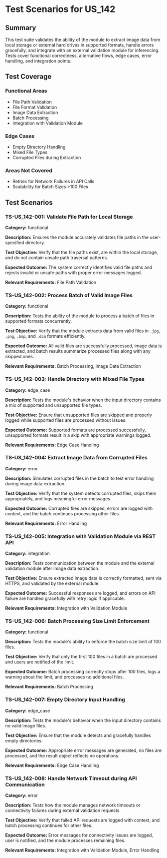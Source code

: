 # Test Scenarios for US_142

## Summary
This test suite validates the ability of the module to extract image data from local storage or external hard drives in supported formats, handle errors gracefully, and integrate with an external validation module for inferencing. Tests cover functional correctness, alternative flows, edge cases, error handling, and integration points.

## Test Coverage
### Functional Areas
- File Path Validation
- File Format Validation
- Image Data Extraction
- Batch Processing
- Integration with Validation Module

### Edge Cases
- Empty Directory Handling
- Mixed File Types
- Corrupted Files during Extraction

### Areas Not Covered
- Retries for Network Failures in API Calls
- Scalability for Batch Sizes >100 Files

## Test Scenarios

### TS-US_142-001: Validate File Path for Local Storage

**Category:** functional

**Description:**
Ensures the module accurately validates file paths in the user-specified directory.

**Test Objective:**
Verify that the file paths exist, are within the local storage, and do not contain unsafe path traversal patterns.

**Expected Outcome:**
The system correctly identifies valid file paths and rejects invalid or unsafe paths with proper error messages logged.

**Relevant Requirements:** File Path Validation

### TS-US_142-002: Process Batch of Valid Image Files

**Category:** functional

**Description:**
Tests the ability of the module to process a batch of files in supported formats concurrently.

**Test Objective:**
Verify that the module extracts data from valid files in `.jpg`, `.png`, `.bmp`, and `.dcm` formats efficiently.

**Expected Outcome:**
All valid files are successfully processed, image data is extracted, and batch results summarize processed files along with any skipped ones.

**Relevant Requirements:** Batch Processing, Image Data Extraction

### TS-US_142-003: Handle Directory with Mixed File Types

**Category:** edge_case

**Description:**
Tests the module's behavior when the input directory contains a mix of supported and unsupported file types.

**Test Objective:**
Ensure that unsupported files are skipped and properly logged while supported files are processed without issues.

**Expected Outcome:**
Supported formats are processed successfully, unsupported formats result in a skip with appropriate warnings logged.

**Relevant Requirements:** Edge Case Handling

### TS-US_142-004: Extract Image Data from Corrupted Files

**Category:** error

**Description:**
Simulates corrupted files in the batch to test error handling during image data extraction.

**Test Objective:**
Verify that the system detects corrupted files, skips them appropriately, and logs meaningful error messages.

**Expected Outcome:**
Corrupted files are skipped, errors are logged with context, and the batch continues processing other files.

**Relevant Requirements:** Error Handling

### TS-US_142-005: Integration with Validation Module via REST API

**Category:** integration

**Description:**
Tests communication between the module and the external validation module after image data extraction.

**Test Objective:**
Ensure extracted image data is correctly formatted, sent via HTTPS, and validated by the external module.

**Expected Outcome:**
Successful responses are logged, and errors on API failure are handled gracefully with retry logic if applicable.

**Relevant Requirements:** Integration with Validation Module

### TS-US_142-006: Batch Processing Size Limit Enforcement

**Category:** functional

**Description:**
Tests the module's ability to enforce the batch size limit of 100 files.

**Test Objective:**
Verify that only the first 100 files in a batch are processed and users are notified of the limit.

**Expected Outcome:**
Batch processing correctly stops after 100 files, logs a warning about the limit, and processes no additional files.

**Relevant Requirements:** Batch Processing

### TS-US_142-007: Empty Directory Input Handling

**Category:** edge_case

**Description:**
Tests the module's behavior when the input directory contains no valid image files.

**Test Objective:**
Ensure that the module detects and gracefully handles empty directories.

**Expected Outcome:**
Appropriate error messages are generated, no files are processed, and the result object reflects no operations.

**Relevant Requirements:** Edge Case Handling

### TS-US_142-008: Handle Network Timeout during API Communication

**Category:** error

**Description:**
Tests how the module manages network timeouts or connectivity failures during external validation requests.

**Test Objective:**
Verify that failed API requests are logged with context, and batch processing continues for other files.

**Expected Outcome:**
Error messages for connectivity issues are logged, user is notified, and the module processes remaining files.

**Relevant Requirements:** Integration with Validation Module, Error Handling
